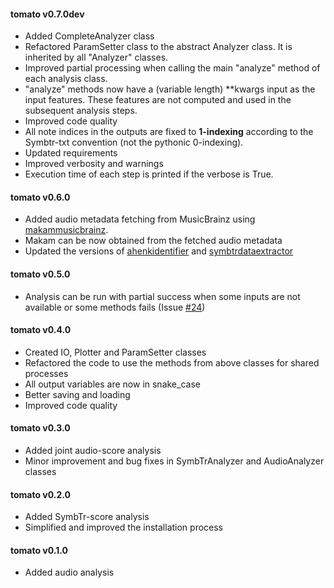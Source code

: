 #### tomato v0.7.0dev
 - Added CompleteAnalyzer class
 - Refactored ParamSetter class to the abstract Analyzer class. It is
 inherited by all "Analyzer" classes.
 - Improved partial processing when calling the main "analyze" method of
 each analysis class.
 - "analyze" methods now have a (variable length) **kwargs input as the
 input features. These features are not computed and used in the subsequent
 analysis steps.
 - Improved code quality
 - All note indices in the outputs are fixed to **1-indexing** according to
 the Symbtr-txt convention (not the pythonic 0-indexing).
 - Updated requirements
 - Improved verbosity and warnings
 - Execution time of each step is printed if the verbose is True.

#### tomato v0.6.0
 - Added audio metadata fetching from MusicBrainz using [makammusicbrainz](https://github.com/sertansenturk/makammusicbrainz/releases/tag/v1.2.0).
 - Makam can be now obtained from the fetched audio metadata 
 - Updated the versions of [ahenkidentifier](https://github.com/sertansenturk/ahenkidentifier/releases/tag/v1.4.0) and [symbtrdataextractor](https://github.com/sertansenturk/symbtrdataextractor/releases/tag/v2.0.0-alpha.3)

#### tomato v0.5.0
 - Analysis can be run with partial success when some inputs are not available or some methods fails (Issue [#24](https://github.com/sertansenturk/tomato/issues/24))

#### tomato v0.4.0
 - Created IO, Plotter and ParamSetter classes
 - Refactored the code to use the methods from above classes for shared processes
 - All output variables are now in snake_case
 - Better saving and loading
 - Improved code quality

#### tomato v0.3.0
 - Added joint audio-score analysis
 - Minor improvement and bug fixes in SymbTrAnalyzer and AudioAnalyzer classes

#### tomato v0.2.0
 - Added SymbTr-score analysis
 - Simplified and improved the installation process

#### tomato v0.1.0
 - Added audio analysis
